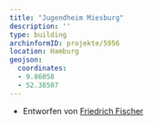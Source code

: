 ```yaml
---
title: "Jugendheim Miesburg"
description: ''
type: building
archinformID: projekte/5956
location: Hamburg
geojson:
  coordinates:
  - 9.86058
  - 52.38507
---
```


* Entworfen von [Friedrich Fischer](/tags/Friedrich-Fischer)
